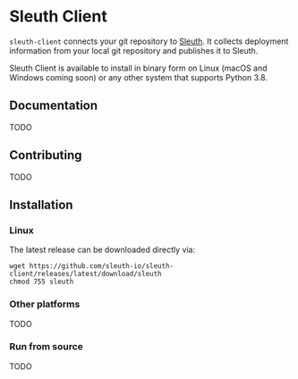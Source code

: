# Sleuth Client

`sleuth-client` connects your git repository to [Sleuth](https://sleuth.io). It collects deployment information 
from your local git repository and publishes it to Sleuth.

Sleuth Client is available to install in binary form on Linux (macOS and Windows coming soon) or any other system 
that supports Python 3.8.

## Documentation

TODO

## Contributing

TODO


## Installation

### Linux

The latest release can be downloaded directly via:

```
wget https://github.com/sleuth-io/sleuth-client/releases/latest/download/sleuth
chmod 755 sleuth
```

### Other platforms

TODO

### Run from source

TODO

[manual]: https://cli.github.com/manual/
[Homebrew]: https://brew.sh
[MacPorts]: https://www.macports.org
[winget]: https://github.com/microsoft/winget-cli
[scoop]: https://scoop.sh
[Chocolatey]: https://chocolatey.org
[releases page]: https://github.com/cli/cli/releases/latest
[hub]: https://github.com/github/hub
[contributing]: ./.github/CONTRIBUTING.md
[gh-vs-hub]: ./docs/gh-vs-hub.md
[build from source]: ./docs/source.md
